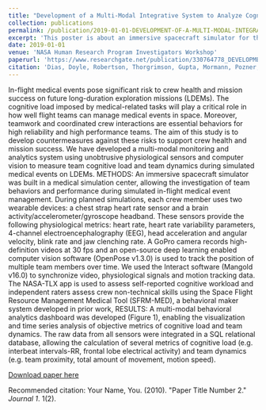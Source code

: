 ```yaml
---
title: "Development of a Multi-Modal Integrative System to Analyze Cognitive Load and Team Dynamics During Medical Event Management on Simulated Long-Duration Space Missions"
collection: publications
permalink: /publication/2019-01-01-DEVELOPMENT-OF-A-MULTI-MODAL-INTEGRATIVE-SYSTEM
excerpt: 'This poster is about an immersive spacecraft simulator for the study of medical event management.'
date: 2019-01-01
venue: 'NASA Human Research Program Investigators Workshop'
paperurl: 'https://www.researchgate.net/publication/330764778_DEVELOPMENT_OF_A_MULTI-MODAL_INTEGRATIVE_SYSTEM_TO_ANALYZE_COGNITIVE_LOAD_AND_TEAM_DYNAMICS_DURING_MEDICAL_EVENT_MANAGEMENT_ON_SIMULATED_LONG-DURATION_SPACE_MISSIONS'
citation: 'Dias, Doyle, Robertson, Thorgrimson, Gupta, Mormann, Pozner, Smink, Lipsitz, Musson, Yule. (2019). &quot;Development of a Multi-Modal Integrative System to Analyze Cognitive Load and Team Dynamics During Medical Event Management on Simulated Long-Duration Space Missions &quot; <i>NASA Human Research Program Investigators Workshop</i>.'
---
```


In-flight medical events pose significant risk to crew health and mission success on future long-duration exploration missions (LDEMs). The cognitive load imposed by medical-related tasks will play a critical role in how well flight teams can manage medical events in space. Moreover, teamwork and coordinated crew interactions are essential behaviors for high reliability and high performance teams. The aim of this study is to develop countermeasures against these risks to support crew health and mission success. We have developed a multi-modal monitoring and analytics system using unobtrusive physiological sensors and computer vision to measure team cognitive load and team dynamics during simulated medical events on LDEMs. METHODS: An immersive spacecraft simulator was built in a medical simulation center, allowing the investigation of team behaviors and performance during simulated in-flight medical event management. During planned simulations, each crew member uses two wearable devices: a chest strap heart rate sensor and a brain activity/accelerometer/gyroscope headband. These sensors provide the following physiological metrics: heart rate, heart rate variability parameters, 4-channel electroencephalography (EEG), head acceleration and angular velocity, blink rate and jaw clenching rate. A GoPro camera records high-definition videos at 30 fps and an open-source deep learning enabled computer vision software (OpenPose v1.3.0) is used to track the position of multiple team members over time. We used the Interact software (Mangold v16.0) to synchronize video, physiological signals and motion tracking data. The NASA-TLX app is used to assess self-reported cognitive workload and independent raters assess crew non-technical skills using the Space Flight Resource Management Medical Tool (SFRM-MED), a behavioral maker system developed in prior work, RESULTS: A multi-modal behavioral analytics dashboard was developed (Figure 1), enabling the visualization and time series analysis of objective metrics of cognitive load and team dynamics. The raw data from all sensors were integrated in a SQL relational database, allowing the calculation of several metrics of cognitive load (e.g. interbeat intervals-RR, frontal lobe electrical activity) and team dynamics (e.g. team proximity, total amount of movement, motion speed).

[Download paper here](https://www.researchgate.net/publication/330764778_DEVELOPMENT_OF_A_MULTI-MODAL_INTEGRATIVE_SYSTEM_TO_ANALYZE_COGNITIVE_LOAD_AND_TEAM_DYNAMICS_DURING_MEDICAL_EVENT_MANAGEMENT_ON_SIMULATED_LONG-DURATION_SPACE_MISSIONS)

Recommended citation: Your Name, You. (2010). "Paper Title Number 2." <i>Journal 1</i>. 1(2).
